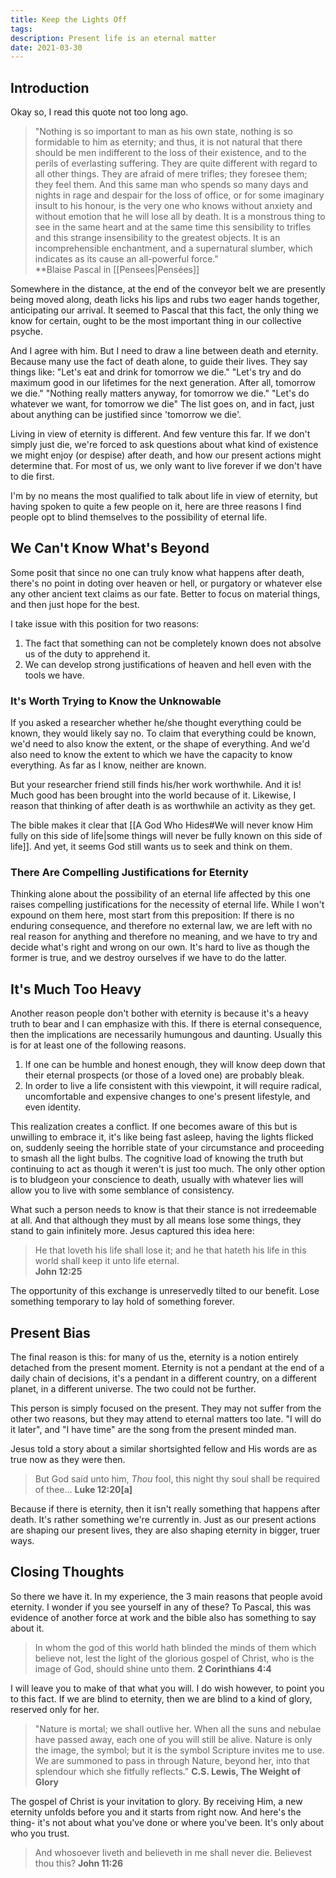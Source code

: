 ```yaml
---
title: Keep the Lights Off
tags: 
description: Present life is an eternal matter
date: 2021-03-30
---
```

## Introduction

Okay so, I read this quote not too long ago.

> "Nothing is so important to man as his own state, nothing is so formidable to him as eternity; and thus, it is not natural that there should be men indifferent to the loss of their existence, and to the perils of everlasting suffering. They are quite different with regard to all other things. They are afraid of mere trifles; they foresee them; they feel them. And this same man who spends so many days and nights in rage and despair for the loss of office, or for some imaginary insult to his honour, is the very one who knows without anxiety and without emotion that he will lose all by death. It is a monstrous thing to see in the same heart and at the same time this sensibility to trifles and this strange insensibility to the greatest objects. It is an incomprehensible enchantment, and a supernatural slumber, which indicates as its cause an all-powerful force."  
> **Blaise Pascal in [[Pensees|Pensées]]

Somewhere in the distance, at the end of the conveyor belt we are presently being moved along, death licks his lips and rubs two eager hands together, anticipating our arrival. It seemed to Pascal that this fact, the only thing we know for certain, ought to be the most important thing in our collective psyche.

And I agree with him. But I need to draw a line between death and eternity. Because many use the fact of death alone, to guide their lives. They say things like:
"Let's eat and drink for tomorrow we die."
"Let's try and do maximum good in our lifetimes for the next generation. After all, tomorrow we die."
"Nothing really matters anyway, for tomorrow we die."
"Let's do whatever we want, for tomorrow we die"
The list goes on, and in fact, just about anything can be justified since 'tomorrow we die'.

Living in view of eternity is different. And few venture this far. If we don't simply just die, we're forced to ask questions about what kind of existence we might enjoy (or despise) after death, and how our present actions might determine that. For most of us, we only want to live forever if we don't have to die first.

I'm by no means the most qualified to talk about life in view of eternity, but having spoken to quite a few people on it, here are three reasons I find people opt to blind themselves to the possibility of eternal life.

## We Can't Know What's Beyond

Some posit that since no one can truly know what happens after death, there's no point in doting over heaven or hell, or purgatory or whatever else any other ancient text claims as our fate. Better to focus on material things, and then just hope for the best.

I take issue with this position for two reasons:

1) The fact that something can not be completely known does not absolve us of the duty to apprehend it.
2) We can develop strong justifications of heaven and hell even with the tools we have.

### It's Worth Trying to Know the Unknowable

If you asked a researcher whether he/she thought everything could be known, they would likely say no. To claim that everything could be known, we'd need to also know the extent, or the shape of everything. And we'd also need to know the extent to which we have the capacity to know everything. As far as I know, neither are known.

But your researcher friend still finds his/her work worthwhile. And it is! Much good has been brought into the world because of it. Likewise, I reason that thinking of after death is as worthwhile an activity as they get.

The bible makes it clear that [[A God Who Hides#We will never know Him fully on this side of life|some things will never be fully known on this side of life]]. And yet, it seems God still wants us to seek and think on them.

### There Are Compelling Justifications for Eternity
Thinking alone about the possibility of an eternal life affected by this one raises compelling justifications for the necessity of eternal life. While I won't expound on them here, most start from this preposition: If there is no enduring consequence, and therefore no external law, we are left with no real reason for anything and therefore no meaning, and we have to try and decide what's right and wrong on our own. It's hard to live as though the former is true, and we destroy ourselves if we have to do the latter.

## It's Much Too Heavy

Another reason people don't bother with eternity is because it's a heavy truth to bear and I can emphasize with this. If there is eternal consequence, then the implications are necessarily humungous and daunting. Usually this is for at least one of the following reasons.

1) If one can be humble and honest enough, they will know deep down that their eternal prospects (or those of a loved one) are probably bleak.
2) In order to live a life consistent with this viewpoint, it will require radical, uncomfortable and expensive changes to one's present lifestyle, and even identity.

This realization creates a conflict. If one becomes aware of this but is unwilling to embrace it, it's like being fast asleep, having the lights flicked on, suddenly seeing the horrible state of your circumstance and proceeding to smash all the light bulbs. The cognitive load of knowing the truth  but continuing to act as though it weren't is just too much. The only other option is to bludgeon your conscience to death, usually with whatever lies will allow you to live with some semblance of consistency.

What such a person needs to know is that their stance is not irredeemable at all. And that although they must by all means lose some things, they stand to gain infinitely more. Jesus captured this idea here:

> He that loveth his life shall lose it; and he that hateth his life in this world shall keep it unto life eternal.  
> **John 12:25**

The opportunity of this exchange is unreservedly tilted to our benefit. Lose something temporary to lay hold of something forever.

## Present Bias

The final reason is this: for many of us the, eternity is a notion entirely detached from the present moment. Eternity is not a pendant at the end of a daily chain of decisions, it's a pendant in a different country, on a different planet, in a different universe. The two could not be further.

This person is simply focused on the present. They may not suffer from the other two reasons, but they may attend to eternal matters too late. "I will do it later", and "I have time" are the song from the present minded man.

Jesus told a story about a similar shortsighted fellow and His words are as true now as they were then.

> But God said unto him, _Thou_ fool, this night thy soul shall be required of thee...
> **Luke 12:20\[a]**

Because if there is eternity, then it isn't really something that happens after death. It's rather something we're currently in. Just as our present actions are shaping our present lives, they are also shaping eternity in bigger, truer ways.


## Closing Thoughts
So there we have it. In my experience, the 3 main reasons that people avoid eternity. I wonder if you see yourself in any of these? To Pascal, this was evidence of another force at work and the bible also has something to say about it.

> In whom the god of this world hath blinded the minds of them which believe not, lest the light of the glorious gospel of Christ, who is the image of God, should shine unto them.
>**2 Corinthians 4:4**  

I will leave you to make of that what you will. I do wish however, to point you to this fact. If we are blind to eternity, then we are blind to a kind of glory, reserved only for her.

> "Nature is mortal; we shall outlive her. When all the suns and nebulae have passed away, each one of you will still be alive. Nature is only the image, the symbol; but it is the symbol Scripture invites me to use. We are summoned to pass in through Nature, beyond her, into that splendour which she fitfully reflects."
> **C.S. Lewis, The Weight of Glory**  
 
The gospel of Christ is your invitation to glory. By receiving Him, a new eternity unfolds before you and it starts from right now. And here's the thing- it's not about what you've done or where you've been. It's only about who you trust.

> And whosoever liveth and believeth in me shall never die. Believest thou this?
> **John 11:26**